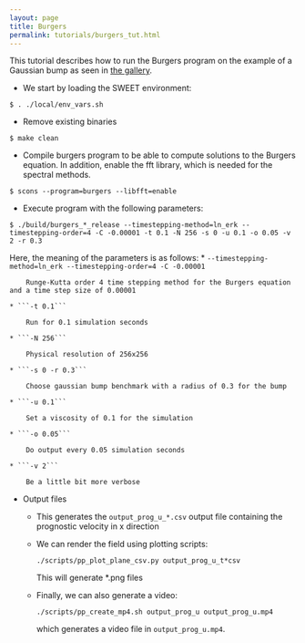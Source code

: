 ```yaml
---
layout: page
title: Burgers
permalink: tutorials/burgers_tut.html
---
```



This tutorial describes how to run the Burgers program on the example of a Gaussian bump as seen in [the gallery](../gallery/burgers_gauss.html).

* We start by loading the SWEET environment:
```
$ . ./local/env_vars.sh
```

* Remove existing binaries
```
$ make clean
```

* Compile burgers program to be able to compute solutions to the Burgers equation. In addition, enable the fft library, which is needed for the spectral methods.
```
$ scons --program=burgers --libfft=enable
```

* Execute program with the following parameters:
```
$ ./build/burgers_*_release --timestepping-method=ln_erk --timestepping-order=4 -C -0.00001 -t 0.1 -N 256 -s 0 -u 0.1 -o 0.05 -v 2 -r 0.3
```
Here, the meaning of the parameters is as follows:
	* ```--timestepping-method=ln_erk --timestepping-order=4 -C -0.00001```

		Runge-Kutta order 4 time stepping method for the Burgers equation and a time step size of 0.00001

	* ```-t 0.1```

		Run for 0.1 simulation seconds

	* ```-N 256```

		Physical resolution of 256x256

	* ```-s 0 -r 0.3```

		Choose gaussian bump benchmark with a radius of 0.3 for the bump

	* ```-u 0.1```

		Set a viscosity of 0.1 for the simulation

	* ```-o 0.05```

		Do output every 0.05 simulation seconds

	* ```-v 2```

		Be a little bit more verbose


* Output files

	* This generates the ```output_prog_u_*.csv``` output file containing the prognostic velocity in x direction

	* We can render the field using plotting scripts:

		```
		./scripts/pp_plot_plane_csv.py output_prog_u_t*csv
		```

		This will generate *.png files

	* Finally, we can also generate a video:

		```
		./scripts/pp_create_mp4.sh output_prog_u output_prog_u.mp4
		```

		which generates a video file in ```output_prog_u.mp4```.
